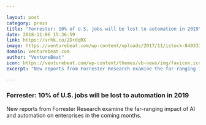 ```yaml
---

layout: post
category: press
title: "Forrester: 10% of U.S. jobs will be lost to automation in 2019"
date: 2018-11-06 15:36:59
link: https://vrhk.co/2DrdqRX
image: https://venturebeat.com/wp-content/uploads/2017/11/istock-840333536-e1511283523442.jpg?fit=1200%2C900&strip=all
domain: venturebeat.com
author: "VentureBeat"
icon: https://venturebeat.com/wp-content/themes/vb-news/img/favicon.ico
excerpt: "New reports from Forrester Research examine the far-ranging impact of AI and automation on enterprises in the coming months."

---
```


### Forrester: 10% of U.S. jobs will be lost to automation in 2019

New reports from Forrester Research examine the far-ranging impact of AI and automation on enterprises in the coming months.